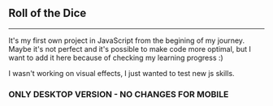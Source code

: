 ## Roll of the Dice
_____________________________

It's my first own project in JavaScript from the begining of my journey. Maybe it's not perfect and it's possible to make code 
more optimal, but I want to add it here because of checking my learning progress :)

I wasn't working on visual effects, I just wanted to test new js skills.

### ONLY DESKTOP VERSION - NO CHANGES FOR MOBILE